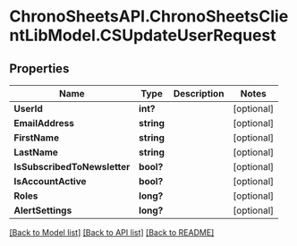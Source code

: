 # ChronoSheetsAPI.ChronoSheetsClientLibModel.CSUpdateUserRequest
## Properties

Name | Type | Description | Notes
------------ | ------------- | ------------- | -------------
**UserId** | **int?** |  | [optional] 
**EmailAddress** | **string** |  | [optional] 
**FirstName** | **string** |  | [optional] 
**LastName** | **string** |  | [optional] 
**IsSubscribedToNewsletter** | **bool?** |  | [optional] 
**IsAccountActive** | **bool?** |  | [optional] 
**Roles** | **long?** |  | [optional] 
**AlertSettings** | **long?** |  | [optional] 

[[Back to Model list]](../README.md#documentation-for-models) [[Back to API list]](../README.md#documentation-for-api-endpoints) [[Back to README]](../README.md)

